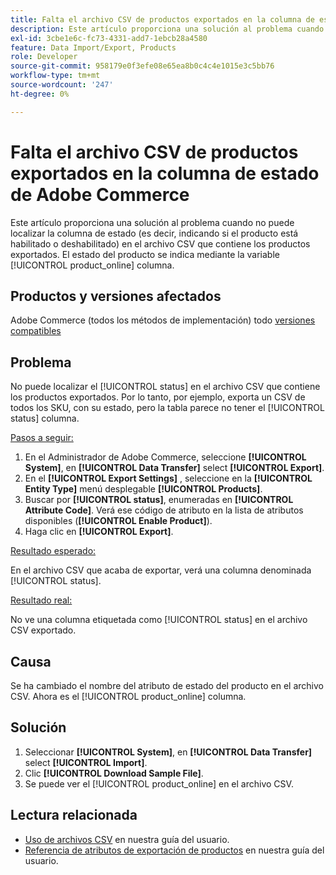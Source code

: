 ```yaml
---
title: Falta el archivo CSV de productos exportados en la columna de estado de Adobe Commerce
description: Este artículo proporciona una solución al problema cuando no puede localizar la columna de estado en el archivo CSV que contiene los productos exportados.
exl-id: 3cbe1e6c-fc73-4331-add7-1ebcb28a4580
feature: Data Import/Export, Products
role: Developer
source-git-commit: 958179e0f3efe08e65ea8b0c4c4e1015e3c5bb76
workflow-type: tm+mt
source-wordcount: '247'
ht-degree: 0%

---
```


# Falta el archivo CSV de productos exportados en la columna de estado de Adobe Commerce

Este artículo proporciona una solución al problema cuando no puede localizar la columna de estado (es decir, indicando si el producto está habilitado o deshabilitado) en el archivo CSV que contiene los productos exportados. El estado del producto se indica mediante la variable [!UICONTROL product_online] columna.

## Productos y versiones afectados

Adobe Commerce (todos los métodos de implementación) todo [versiones compatibles](https://www.adobe.com/content/dam/cc/en/legal/terms/enterprise/pdfs/Adobe-Commerce-Software-Lifecycle-Policy.pdf)

## Problema

No puede localizar el [!UICONTROL status] en el archivo CSV que contiene los productos exportados. Por lo tanto, por ejemplo, exporta un CSV de todos los SKU, con su estado, pero la tabla parece no tener el [!UICONTROL status] columna.

<u>Pasos a seguir:</u>

1. En el Administrador de Adobe Commerce, seleccione **[!UICONTROL System]**, en **[!UICONTROL Data Transfer]** select **[!UICONTROL Export]**.
1. En el **[!UICONTROL Export Settings]** , seleccione en la **[!UICONTROL Entity Type]** menú desplegable **[!UICONTROL Products]**.
1. Buscar por **[!UICONTROL status]**, enumeradas en **[!UICONTROL Attribute Code]**. Verá ese código de atributo en la lista de atributos disponibles (**[!UICONTROL Enable Product]**).
1. Haga clic en **[!UICONTROL Export]**.

<u>Resultado esperado:</u>

En el archivo CSV que acaba de exportar, verá una columna denominada [!UICONTROL status].

<u>Resultado real:</u>

No ve una columna etiquetada como [!UICONTROL status] en el archivo CSV exportado.

## Causa

Se ha cambiado el nombre del atributo de estado del producto en el archivo CSV. Ahora es el [!UICONTROL product_online] columna.

## Solución

1. Seleccionar **[!UICONTROL System]**, en **[!UICONTROL Data Transfer]** select **[!UICONTROL Import]**.
1. Clic **[!UICONTROL Download Sample File]**.
1. Se puede ver el [!UICONTROL product_online] en el archivo CSV.

## Lectura relacionada

* [Uso de archivos CSV](https://docs.magento.com/user-guide/system/data-csv.html) en nuestra guía del usuario.
* [Referencia de atributos de exportación de productos](https://docs.magento.com/user-guide/system/data-attributes-product.html) en nuestra guía del usuario.
